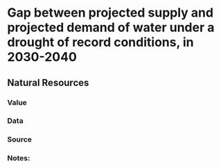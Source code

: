 # Gap between projected supply and projected demand of water under a drought of record conditions, in 2030-2040

## Natural Resources

### Value

### Data

### Source

### Notes: